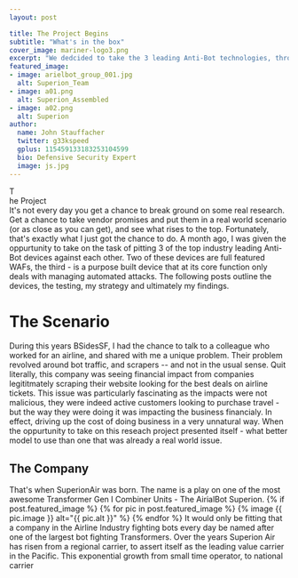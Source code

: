 ```yaml
---
layout: post

title: The Project Begins
subtitle: "What's in the box"
cover_image: mariner-logo3.png
excerpt: "We dedcided to take the 3 leading Anti-Bot technologies, throw some bad guys at them -- see what happens. This project is the culmination of weeks worth of work to prove out the state of 'Anti-Bot' technology and how their implimentations really stack up"
featured_image:
- image: arielbot_group_001.jpg
  alt: Superion_Team
- image: a01.png
  alt: Superion_Assembled
- image: a02.png
  alt: Superion
author:
  name: John Stauffacher
  twitter: g33kspeed
  gplus: 115459133183253104599
  bio: Defensive Security Expert
  image: js.jpg
---
```

<div name="d1" id="leadoff">T</div><div name="d2" id="superion_l">he Project</div>
It's not every day you get a chance to break ground on some real research. Get a chance to take vendor promises and put them in a real world scenario (or as close as you can get), and see what rises to the top. Fortunately, that's exactly what I just got the chance to do. A month ago, I was given the oppurtunity to take on the task of pitting 3 of the top industry leading Anti-Bot devices against each other. Two of these devices are full featured WAFs, the third - is a purpose built device that at its core function only deals with managing automated attacks. The following posts outline the devices, the testing, my strategy and ultimately my findings. 

# The Scenario
During this years BSidesSF, I had the chance to talk to a colleague who worked for an airline, and shared with me a unique problem. Their problem revolved around bot traffic, and scrapers -- and not in the usual sense. Quit literally, this company was seeing financial impact from companies legititmately scraping their website looking for the best deals on airline tickets. This issue was particularly fascinating as the impacts were not malicious, they were indeed active customers looking to purchase travel - but the way they were doing it was impacting the business financialy. In effect, driving up the cost of doing business in a very unnatural way. When the oppurtunity to take on this reseach project presented itself - what better model to use than one that was already a real world issue.

## The Company
That's when SuperionAir was born. The name is a play on one of the most awesome Transformer Gen I Combiner Units - The AirialBot Superion.
 {% if post.featured_image %}
                 {% for pic in post.featured_image %}
                        {% image {{ pic.image }} alt="\{\{ pic.alt \}\}" %}
                {% endfor %}
 It would only be fitting that a company in the Airline Industry fighting bots every day be named after one of the largest bot fighting Transformers. Over the years Superion Air has risen from a regional carrier, to assert itself as the leading value carrier in the Pacific. This exponential growth from small time operator, to national carrier 
